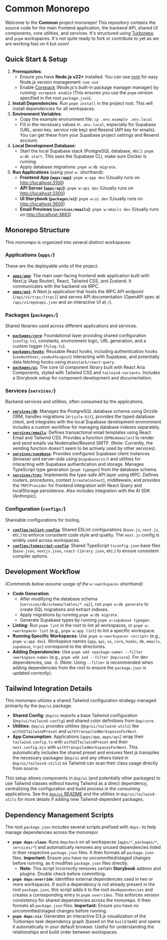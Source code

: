# Common Monorepo

Welcome to the **Common** project monorepo! This repository contains the source code for the main frontend application, the backend API, shared UI components, core utilities, and services. It's structured using [Turborepo](https://turbo.build/repo) and `pnpm` workspaces.
It's not quite ready to fork or contribute to yet as we are working fast on it but soon!

## Quick Start & Setup

1.  **Prerequisites**:
    - Ensure you have **Node.js v22+** installed. You can use [nvm](https://github.com/nvm-sh/nvm) for easy Node.js version management: `nvm use`
    - Enable [Corepack](https://nodejs.org/api/corepack.html) (Node.js's built-in package manager manager) by running: `corepack enable` (This ensures you use the `pnpm` version specified in the root `package.json`).
2.  **Install Dependencies**: Run `pnpm install` in the project root. This will install dependencies for all workspaces.
3.  **Environment Variables**:
    - Copy the example environment file: `cp .env.example .env.local`
    - Fill in the necessary values in `.env.local`, especially for Supabase (URL, anon key, service role key) and Resend (API key for emails). You can get these from your Supabase project settings and Resend account.
4.  **Local Development Database**:
    - Start the local Supabase stack (PostgreSQL database, etc.): `pnpm w:db start`. This uses the Supabase CLI, make sure Docker is running.
    - Apply database migrations: `pnpm w:db migrate`.
5.  **Run Applications** (using your `w:` shorthand):
    - **Frontend App (`apps/app`)**: `pnpm w:app dev` (Usually runs on [http://localhost:3100](http://localhost:3100))
    - **API Server (`apps/api`)**: `pnpm w:api dev` (Usually runs on [http://localhost:3300](http://localhost:3300))
    - **UI Storybook (`packages/ui`)**: `pnpm w:ui dev` (Usually runs on [http://localhost:3600](http://localhost:3600))
    - **Email Previews (`services/emails`)**: `pnpm w:emails dev` (Usually runs on [http://localhost:3883](http://localhost:3883))

## Monorepo Structure

This monorepo is organized into several distinct workspaces:

### Applications (`apps/`)

These are the deployable units of the project.

- **[`apps/app`](./apps/app/README.md)**: The main user-facing frontend web application built with Next.js (App Router), React, Tailwind CSS, and Zustand. It communicates with the backend via tRPC.
- **[`apps/api`](./apps/api/README.md)**: A Next.js application that hosts the tRPC API endpoint (`/api/v1/trpc/[trpc]`) and serves API documentation (OpenAPI spec at `/api/v1/openapi.json` and an interactive UI at `/`).

### Packages (`packages/`)

Shared libraries used across different applications and services.

- **[`packages/core`](./packages/core/README.md)**: Foundational layer providing shared configuration (`config.ts`), constants, environment logic, URL generation, and a custom logger (`fulog.ts`).
- **[`packages/hooks`](./packages/hooks/README.md)**: Reusable React hooks, including authentication hooks (`useAuthUser`, `useAuthLogout`) interacting with Supabase, and potentially data fetching hooks using `@tanstack/react-query`.
- **[`packages/ui`](./packages/ui/README.md)**: The core UI component library built with React Aria Components, styled with Tailwind CSS and `tailwind-variants`. Includes a Storybook setup for component development and documentation.

### Services (`services/`)

Backend services and utilities, often consumed by the applications.

- **[`services/db`](./services/db/README.md)**: Manages the PostgreSQL database schema using Drizzle ORM, handles migrations (`drizzle-kit`), provides the typed database client, and integrates with the local Supabase development environment. Includes a custom workflow for managing database indexes separately.
- **[`services/emails`](./services/emails/README.md)**: Defines transactional email templates using React Email and Tailwind CSS. Provides a function (`OPNodemailer`) to render and send emails via Nodemailer/Resend SMTP. (Note: Currently, the sending function doesn't seem to be actively used by other services).
- **[`services/supabase`](./services/supabase/README.md)**: Provides configured Supabase client instances (browser and server-side using `@supabase/ssr`) and utilities for interacting with Supabase authentication and storage. Manages TypeScript type generation (`pnpm typegen`) from the database schema.
- **[`services/trpc`](./services/trpc/README.md)**: Implements the type-safe API layer using tRPC. Defines routers, procedures, context (`createContext`), middleware, and provides the `TRPCProvider` for frontend integration with React Query and localStorage persistence. Also includes integration with the AI SDK (Anthropic).

### Configuration (`configs/`)

Shareable configurations for tooling.

- **[`configs/eslint-config`](./configs/eslint-config/README.md)**: Shared ESLint configurations (`base.js`, `next.js`, etc.) to enforce consistent code style and quality. The `next.js` config is widely used across workspaces.
- **[`configs/typescript-config`](./configs/typescript-config/README.md)**: Shared TypeScript `tsconfig.json` base files (`base.json`, `nextjs.json`, `react-library.json`, etc.) to ensure consistent compiler options.

## Development Workflow

_(Commands below assume usage of the `w:<workspace>` shorthand)_

- **Code Generation**:
  - After modifying the database schema (`services/db/schema/tables/*.sql`), run `pnpm w:db generate` to create SQL migrations and extract indexes.
  - Apply migrations by running `pnpm w:db migrate`.
  - Generate Supabase types by running `pnpm w:supabase typegen`.
- **Linting**: Run `pnpm lint` in the root to lint all workspaces, or `pnpm w:<workspace> lint` (e.g., `pnpm w:app lint`) to lint a specific workspace.
- **Running Specific Workspaces**: Use `pnpm w:<workspace> <script>` (e.g., `pnpm w:app dev`). Workspace names (`app`, `api`, `ui`, `core`, `hooks`, `db`, `emails`, `supabase`, `trpc`) correspond to the directories.
- **Adding Dependencies**: Use `pnpm add <package-name> --filter <workspace-name>` (e.g., `pnpm add zod --filter @op/core`). For dev dependencies, use `-D`. (Note: Using `--filter` is recommended when adding dependencies from the root to ensure the `package.json` is updated correctly).

## Tailwind Integration Details

This monorepo utilizes a shared Tailwind configuration strategy managed primarily by the `@op/ui` package.

- **Shared Config**: `@op/ui` exports a base Tailwind configuration (`@op/ui/tailwind-config`) and shared color definitions from `@op/core`.
- **Utilities**: `@op/ui` provides utilities (`@op/ui/tailwind-utils`) like `withUITailwindPreset` and `withTranspiledWorkspacesForNext`.
- **App Consumption**: Applications (`apps/app`, `apps/api`) wrap their `tailwind.config.ts` with `withUITailwindPreset` and their `next.config.mjs` with `withTranspiledWorkspacesForNext`. This automatically includes the shared preset and ensures Next.js transpiles the necessary packages (`@op/ui` and any others listed in `@op/ui/tailwind-utils`) so Tailwind can scan their class usage directly from source.

This setup allows components in `@op/ui` (and potentially other packages) to use Tailwind classes without having Tailwind as a direct dependency, centralizing the configuration and build process in the consuming applications. See the [`@op/ui` README](./packages/ui/README.md) and the utilities in `@op/ui/tailwind-utils` for more details if adding new Tailwind-dependent packages.

## Dependency Management Scripts

The root `package.json` includes several scripts prefixed with `deps:` to help manage dependencies across the monorepo:

- **`pnpm deps:clean`**: Runs `depcheck` on all workspaces (`apps/*`, `packages/*`, `services/*`) and automatically removes any unused dependencies listed in their respective `package.json` files. It then formats all `package.json` files. **Important:** Ensure you have no uncommitted/staged changes before running, as it modifies `package.json` files directly.
  - **Note**: This script incorrectly removes certain **Storybook** addons and plugins. Double check before committing.
- **`pnpm deps:override`**: Identifies external dependencies used in two or more workspaces. If such a dependency is not already present in the root `package.json`, this script adds it to the root `devDependencies` and creates a corresponding entry in `pnpm.overrides`. This enforces version consistency for shared dependencies across the monorepo. It then formats all `package.json` files. **Important:** Ensure you have no uncommitted/staged changes before running.
- **`pnpm deps:viz`**: Generates an interactive D3.js visualization of the Turborepo task dependency graph (based on the `build` task) and opens it automatically in your default browser. Useful for understanding the relationships and build order between workspaces.

